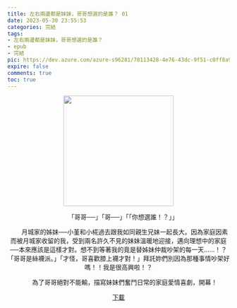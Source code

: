 ```yaml
---
title: 左右兩邊都是妹妹，哥哥想選的是誰？ 01
date: 2023-05-30 23:55:53
categories: 完結
tags:
- 左右兩邊都是妹妹，哥哥想選的是誰？
- epub
- 完結
pic: https://dev.azure.com/azure-s96281/78113428-4e76-43dc-9f51-c0ff8a913055/_apis/git/repositories/a379171b-de46-4c10-9b0d-00da23959885/items?$format=octetStream&api-version=5.0&path=/Epub Cover/左右兩邊都是妹妹，哥哥想選的是誰？-01.jpg
expire: false
comments: true
toc: true
---
```


<div style="text-align:center" class="kratos-post-content">

<img width="250px" src="https://dev.azure.com/azure-s96281/78113428-4e76-43dc-9f51-c0ff8a913055/_apis/git/repositories/a379171b-de46-4c10-9b0d-00da23959885/items?$format=octetStream&api-version=5.0&path=/Epub Cover/左右兩邊都是妹妹，哥哥想選的是誰？-01.jpg">

<p>
　　「哥哥──」「哥──」「「你想選誰！？」」

　　月城家的姊妹──小堇和小椛過去跟我如同親生兄妹一起長大。因為家庭因素而被月城家收留的我，受到兩名許久不見的妹妹溫暖地迎接，邁向理想中的家庭──本來應該是這樣才對。想不到等著我的竟是替姊妹仲裁吵架的每一天……！？「哥哥是絲襪派。」「才怪，哥喜歡膝上襪才對！」拜託妳們別因為那種事情吵架好嗎！！我是很高興啦！？

　　為了哥哥絕對不能輸，描寫妹妹們奮鬥日常的家庭愛情喜劇，開幕！
</p>

<p>
<a href="https://epubdatabase.azurewebsites.net/EBOOKS/EPUB/完結/左右兩邊都是妹妹，哥哥想選的是誰？/左右兩邊都是妹妹，哥哥想選的是誰？ 01.epub?download=1">下載</a>
</p>

</div>